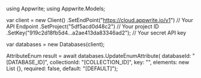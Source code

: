 using Appwrite;
using Appwrite.Models;

var client = new Client()
    .SetEndPoint("https://cloud.appwrite.io/v1") // Your API Endpoint
    .SetProject("5df5acd0d48c2") // Your project ID
    .SetKey("919c2d18fb5d4...a2ae413da83346ad2"); // Your secret API key

var databases = new Databases(client);

AttributeEnum result = await databases.UpdateEnumAttribute(
    databaseId: "[DATABASE_ID]",
    collectionId: "[COLLECTION_ID]",
    key: "",
    elements: new List<string> {},
    required: false,
    default: "[DEFAULT]");